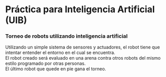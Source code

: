 # Práctica para Inteligencia Artificial (UIB)
### Torneo de robots utilizando inteligencia artificial
Utilizando un simple sistema de sensores y actuadores, el robot tiene que intentar entender el entorno en el cual se encuentra. <br>
El robot creado será evaluado en una arena contra otros robots del mismo estilo programado por otras personas. <br>
El último robot que quede en pie gana el torneo.
